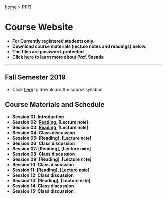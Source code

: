 [home](https://hirosasada.github.io/) > PPFI  
# Course Website  
- **For Currently registered students only.**  
- **Download course materials (lecture notes and readings) below.**  
- **The files are password-protected.**  
- **Click [here](https://hirosasada.github.io/) to learn more about Prof. Sasada**  
__________________________________________________________  
  
## Fall Semester 2019  
    
- Click [here]( ) to downloard the course syllabus     
   
## Course Materials and Schedule  
- **Session 01: Introduction**    
- **Session 02: [Reading](https://drive.google.com/open?id=1qE7tWCvEmKFPvFg_EmMNThgp4UJj943g), [Lecture note]**  
- **Session 03: [Reading](https://drive.google.com/open?id=1wBbTRzsGGpBSJRPTVrI7J8IeqKM-_VjQ), [Lecture note]**  
- **Session 04: Class discussion**  
- **Session 05: [Reading], [Lecture note]**  
- **Session 06: Class discussion**  
- **Session 07: [Reading], [Lecture note]**  
- **Session 08: Class discussion**  
- **Session 09: [Reading], [Lecture note]**  
- **Session 10: Class discussion**  
- **Session 11: [Reading], [Lecture note]**  
- **Session 12: Class discussion**  
- **Session 13: [Reading], [Lecture note]**  
- **Session 14: Class discussion**  
- **Session 15: Class discussion**    

